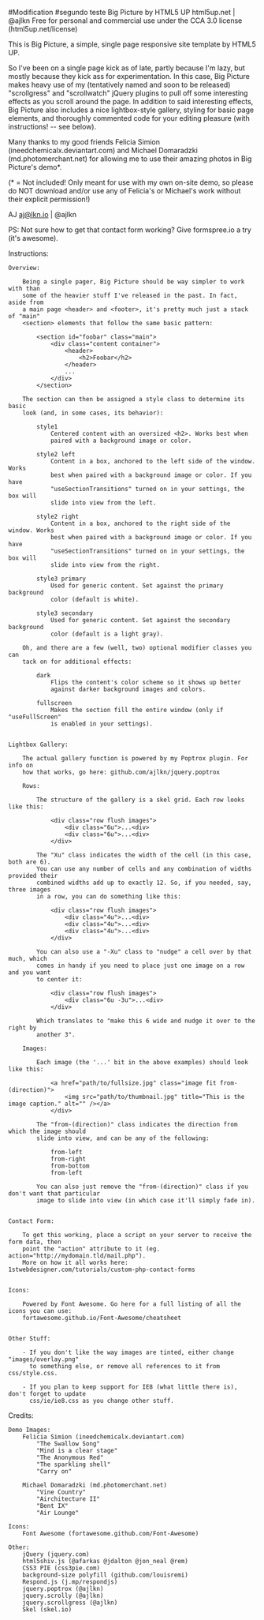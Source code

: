 #Modification
#segundo teste
Big Picture by HTML5 UP
html5up.net | @ajlkn
Free for personal and commercial use under the CCA 3.0 license (html5up.net/license)


This is Big Picture, a simple, single page responsive site template by HTML5 UP.

So I've been on a single page kick as of late, partly because I'm lazy, but
mostly because they kick ass for experimentation. In this case, Big Picture
makes heavy use of my (tentatively named and soon to be released) "scrollgress"
and "scrollwatch" jQuery plugins to pull off some interesting effects as you
scroll around the page. In addition to said interesting effects, Big Picture
also includes a nice lightbox-style gallery, styling for basic page elements,
and thoroughly commented code for your editing pleasure (with instructions!
-- see below).

Many thanks to my good friends Felicia Simion (ineedchemicalx.deviantart.com)
and Michael Domaradzki (md.photomerchant.net) for allowing me to use their amazing
photos in Big Picture's demo*.

(* = Not included! Only meant for use with my own on-site demo, so please do NOT
download and/or use any of Felicia's or Michael's work without their explicit
permission!)

AJ
aj@lkn.io | @ajlkn

PS: Not sure how to get that contact form working? Give formspree.io a try (it's awesome).


Instructions:

	Overview:

		Being a single pager, Big Picture should be way simpler to work with than
		some of the heavier stuff I've released in the past. In fact, aside from
		a main page <header> and <footer>, it's pretty much just a stack of "main"
		<section> elements that follow the same basic pattern:

			<section id="foobar" class="main">
				<div class="content container">
					<header>
						<h2>Foobar</h2>
					</header>
					...
				</div>
			</section>

		The section can then be assigned a style class to determine its basic
		look (and, in some cases, its behavior):

			style1
				Centered content with an oversized <h2>. Works best when
				paired with a background image or color.

			style2 left
				Content in a box, anchored to the left side of the window. Works
				best when paired with a background image or color. If you have
				"useSectionTransitions" turned on in your settings, the box will
				slide into view from the left.

			style2 right
				Content in a box, anchored to the right side of the window. Works
				best when paired with a background image or color. If you have
				"useSectionTransitions" turned on in your settings, the box will
				slide into view from the right.

			style3 primary
				Used for generic content. Set against the primary background
				color (default is white).

			style3 secondary
				Used for generic content. Set against the secondary background
				color (default is a light gray).

		Oh, and there are a few (well, two) optional modifier classes you can
		tack on for additional effects:

			dark
				Flips the content's color scheme so it shows up better
				against darker background images and colors.

			fullscreen
				Makes the section fill the entire window (only if "useFullScreen"
				is enabled in your settings).


	Lightbox Gallery:

 		The actual gallery function is powered by my Poptrox plugin. For info on
 		how that works, go here: github.com/ajlkn/jquery.poptrox

		Rows:

		 	The structure of the gallery is a skel grid. Each row looks like this:

			 	<div class="row flush images">
			 		<div class="6u">...<div>
			 		<div class="6u">...<div>
			 	</div>

			The "Xu" class indicates the width of the cell (in this case, both are 6).
			You can use any number of cells and any combination of widths provided their
			combined widths add up to exactly 12. So, if you needed, say, three images
			in a row, you can do something like this:

			 	<div class="row flush images">
			 		<div class="4u">...<div>
			 		<div class="4u">...<div>
			 		<div class="4u">...<div>
			 	</div>

			You can also use a "-Xu" class to "nudge" a cell over by that much, which
			comes in handy if you need to place just one image on a row and you want
			to center it:

			 	<div class="row flush images">
			 		<div class="6u -3u">...<div>
			 	</div>

			Which translates to "make this 6 wide and nudge it over to the right by
			another 3".

		Images:

			Each image (the '...' bit in the above examples) should look like this:

				<a href="path/to/fullsize.jpg" class="image fit from-(direction)">
					<img src="path/to/thumbnail.jpg" title="This is the image caption." alt="" /></a>
				</div>

			The "from-(direction)" class indicates the direction from which the image should
			slide into view, and can be any of the following:

				from-left
				from-right
				from-bottom
				from-left

			You can also just remove the "from-(direction)" class if you don't want that particular
			image to slide into view (in which case it'll simply fade in).


	Contact Form:

		To get this working, place a script on your server to receive the form data, then
		point the "action" attribute to it (eg. action="http://mydomain.tld/mail.php").
		More on how it all works here: 1stwebdesigner.com/tutorials/custom-php-contact-forms


    Icons:

     	Powered by Font Awesome. Go here for a full listing of all the icons you can use:
     	fortawesome.github.io/Font-Awesome/cheatsheet


	Other Stuff:

		- If you don't like the way images are tinted, either change "images/overlay.png"
		  to something else, or remove all references to it from css/style.css.

		- If you plan to keep support for IE8 (what little there is), don't forget to update
		  css/ie/ie8.css as you change other stuff.


Credits:

	Demo Images:
		Felicia Simion (ineedchemicalx.deviantart.com)
			"The Swallow Song"
			"Mind is a clear stage"
			"The Anonymous Red"
			"The sparkling shell"
			"Carry on"

		Michael Domaradzki (md.photomerchant.net)
			"Vine Country"
			"Airchitecture II"
			"Bent IX"
			"Air Lounge"

	Icons:
		Font Awesome (fortawesome.github.com/Font-Awesome)

	Other:
		jQuery (jquery.com)
		html5shiv.js (@afarkas @jdalton @jon_neal @rem)
		CSS3 PIE (css3pie.com)
		background-size polyfill (github.com/louisremi)
		Respond.js (j.mp/respondjs)
		jquery.poptrox (@ajlkn)
		jquery.scrolly (@ajlkn)
		jquery.scrollgress (@ajlkn)
		Skel (skel.io)
